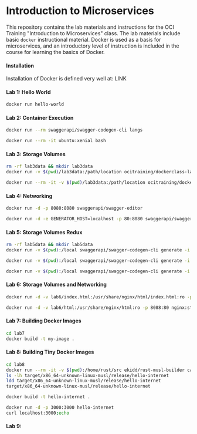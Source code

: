 
# Introduction to Microservices

This repository contains the lab materials and instructions for the OCI
Training "Introduction to Microservices" class.  The lab materials
include basic `docker` instructional material.  Docker is used as a
basis for microservices, and an introductory level of instruction is
included in the course for learning the basics of Docker.

#### Installation

Installation of Docker is defined very well at: LINK

#### Lab 1: Hello World

```bash
docker run hello-world
```

#### Lab 2: Container Execution

```bash
docker run --rm swaggerapi/swagger-codegen-cli langs
```

```bash
docker run --rm -it ubuntu:xenial bash
```

#### Lab 3: Storage Volumes

```bash
rm -rf lab3data && mkdir lab3data
docker run -v $(pwd)/lab3data:/path/location ocitraining/dockerclass-lab3 copyto /path/location
```

```bash
docker run --rm -it -v $(pwd)/lab3data:/path/location ocitraining/dockerclass-lab3 bash
```

#### Lab 4: Networking

```bash
docker run -d -p 8080:8080 swaggerapi/swagger-editor
```

```bash
docker run -d -e GENERATOR_HOST=localhost -p 80:8080 swaggerapi/swagger-generator
```

#### Lab 5: Storage Volumes Redux

```bash
rm -rf lab5data && mkdir lab5data
docker run -v $(pwd):/local swaggerapi/swagger-codegen-cli generate -i /local/lab5/swagger.json -l nodejs-server -o /local/lab5data/nodejs
```

```bash
docker run -v $(pwd):/local swaggerapi/swagger-codegen-cli generate -i /local/lab5/swagger.json -l javascript -o /local/lab5data/js
```

```bash
docker run -v $(pwd):/local swaggerapi/swagger-codegen-cli generate -i /local/lab5/swagger.json -l bash -o /local/lab5data/bash
```

#### Lab 6: Storage Volumes and Networking

```bash
docker run -d -v lab6/index.html:/usr/share/nginx/html/index.html:ro -p 8088:80 nginx:stable-alpine
```

```bash
docker run -d -v lab6/html:/usr/share/nginx/html:ro -p 8088:80 nginx:stable-alpine
```

#### Lab 7: Building Docker Images

```bash
cd lab7
docker build -t my-image .
```

#### Lab 8: Building Tiny Docker Images

```bash
cd lab8
docker run --rm -it -v $(pwd):/home/rust/src ekidd/rust-musl-builder cargo build --release
ls -lh target/x86_64-unknown-linux-musl/release/hello-internet
ldd target/x86_64-unknown-linux-musl/release/hello-internet
target/x86_64-unknown-linux-musl/release/hello-internet
```

```bash
docker build -t hello-internet .
```

```bash
docker run -d -p 3000:3000 hello-internet
curl localhost:3000;echo
```

#### Lab 9: 


